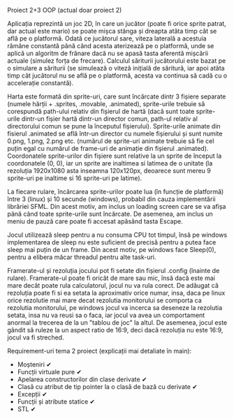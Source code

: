 Proiect 2+3 OOP (actual doar proiect 2)

Aplicația reprezintă un joc 2D, în care un jucător (poate fi orice sprite patrat, dar actual este mario) se poate mișca stânga și dreapta atâta timp cât se află pe o platformă. Odată ce jucătorul sare, viteza laterală a acestuia rămâne constantă până când acesta aterizează pe o platformă, unde se aplică un algoritm de frânare dacă nu se apasă tasta aferentă mișcării actuale (simulez forța de frecare). Calculul săriturii jucătorului este bazat pe o simulare a săriturii (se simulează o viteză inițială de săritură, iar apoi atâta timp cât jucătorul nu se află pe o platformă, acesta va continua să cadă cu o accelerație constantă).

Harta este formată din sprite-uri, care sunt încărcate dintr 3 fișiere separate (numele hărții + .sprites, .movable, .animated), sprite-urile trebuie să corespundă path-ului relativ din fișierul de hartă (dacă sunt toate sprite-urile dintr-un fișier hartă dintr-un director comun, path-ul relativ al directorului comun se pune la începutul fișierului). Sprite-urile animate din fisierul .animated se află într-un director cu numele fișierului și sunt numite 0.png, 1.png, 2.png etc. (numărul de sprite-uri animate trebuie să fie cel puțin egal cu numărul de frame-uri de animație din fișierul .animated). Coordonatele sprite-urilor din fișiere sunt relative la un sprite de început la coordonatele (0, 0), iar un sprite are inaltimea si latimea de o unitate (la rezoluția 1920x1080 asta inseamna 120x120px,  deoarece sunt mereu 9 sprite-uri pe inaltime si 16 sprite-uri pe latime).

La fiecare rulare, încărcarea sprite-urilor poate lua (în funcție de  platformă) între 3 (linux) și 10 secunde (windows), probabil din cauza implementării librăriei SFML. Din acest motiv, am inclus un loading screen care se va afișa până când toate sprite-urile sunt încărcate. De asemenea, am inclus un meniu de pauză care poate fi accesat apăsând tasta Escape.

Jocul utilizează sleep pentru a nu consuma CPU tot timpul, însă pe windows implementarea de sleep nu este suficient de precisă pentru a putea face sleep mai puțin de un frame. Din acest motiv, pe windows face Sleep(0), pentru a elibera măcar threadul pentru alte task-uri.

Framerate-ul și rezoluția jocului pot fi setate din fișierul .config (înainte de rulare). Framerate-ul poate fi oricât de mare sau mic, însă dacă este mai mare decât poate rula calculatorul, jocul nu va rula corect. De adăugat că rezoluția poate fi si ea setata la aproximativ orice numar, insa, daca pe linux orice rezolutie mai mare decat rezolutia monitorului se comporta ca rezolutia monitorului, pe windows jocul va incerca sa deseneze la rezolutia setata, insa nu va reusi sa o faca, iar jocul va avea un comportament anormal la trecerea de la un "tablou de joc" la altul. De asemenea, jocul este gândit să ruleze la un aspect ratio de 16:9, deci dacă rezoluția nu este 16:9, jocul va fi streched.

Requirement-uri tema 2 proiect (explicații mai detaliate în main):

- Moșteniri ✔
- Funcții virtuale pure ✔
- Apelarea constructorilor din clase derivate ✔
- Clasă cu atribut de tip pointer la o clasă de bază cu derivate ✔
- Excepții ✔
- Funcții și atribute statice ✔
- STL ✔
